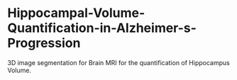 # Hippocampal-Volume-Quantification-in-Alzheimer-s-Progression
3D image segmentation for Brain MRI for the quantification of Hippocampus Volume.
